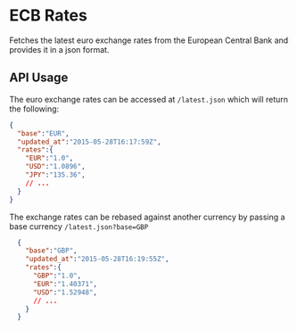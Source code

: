 # ECB Rates

Fetches the latest euro exchange rates from the European Central Bank and provides it in a json format.

## API Usage

The euro exchange rates can be accessed at `/latest.json` which will return the following:

```json
{
  "base":"EUR",
  "updated_at":"2015-05-28T16:17:59Z",
  "rates":{
    "EUR":"1.0",
    "USD":"1.0896",
    "JPY":"135.36",
    // ...
  }
}
```

The exchange rates can be rebased against another currency by passing a base currency `/latest.json?base=GBP`

```json
  {
    "base":"GBP",
    "updated_at":"2015-05-28T16:19:55Z",
    "rates":{
      "GBP":"1.0",
      "EUR":"1.40371",
      "USD":"1.52948",
      // ...
    }
  }
```
